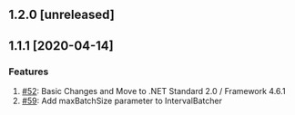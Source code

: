 ## 1.2.0 [unreleased]

## 1.1.1 [2020-04-14]

### Features
1. [#52](https://github.com/influxdata/influxdb-csharp/pull/52): Basic Changes and Move to .NET Standard 2.0 / Framework 4.6.1 
1. [#59](https://github.com/influxdata/influxdb-csharp/pull/59): Add maxBatchSize parameter to IntervalBatcher 

